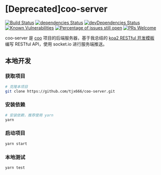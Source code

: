 # [Deprecated]coo-server

[![Build Status](https://travis-ci.org/tjx666/coo-server.svg?branch=master)](https://travis-ci.org/tjx666/coo-server) [![dependencies Status](https://david-dm.org/tjx666/coo-server/status.svg)](https://david-dm.org/tjx666/coo-server) [![devDependencies Status](https://david-dm.org/tjx666/coo-server/dev-status.svg)](https://david-dm.org/tjx666/coo-server?type=dev) [![Known Vulnerabilities](https://snyk.io/test/github/tjx666/coo-server/badge.svg?targetFile=package.json)](https://snyk.io/test/github/tjx666/coo-server?targetFile=package.json) [![Percentage of issues still open](https://isitmaintained.com/badge/open/tjx666/coo-server.svg)](http://isitmaintained.com/project/tjx666/coo-server) [![PRs Welcome](https://img.shields.io/badge/PRs-welcome-brightgreen.svg?style=flat)](https://github.com/tjx666/coo-server/pulls)

coo-server 是 [coo](https://github.com/tjx666/coo) 项目的后端服务器，基于我总结的 [koa2 RESTful 开发模板](https://github.com/tjx666/koa-restful-boilerplate) 编写 RESTful API，使用 socket.io 进行服务端推送。

## 本地开发

### 获取项目

```bash
# 克隆本项目
git clone https://github.com/tjx666/coo-server.git
```

### 安装依赖

```bash
# 安装依赖，推荐使用 yarn
yarn
```

### 启动项目

```bash
yarn start
```

### 本地测试

```bash
yarn test
```

